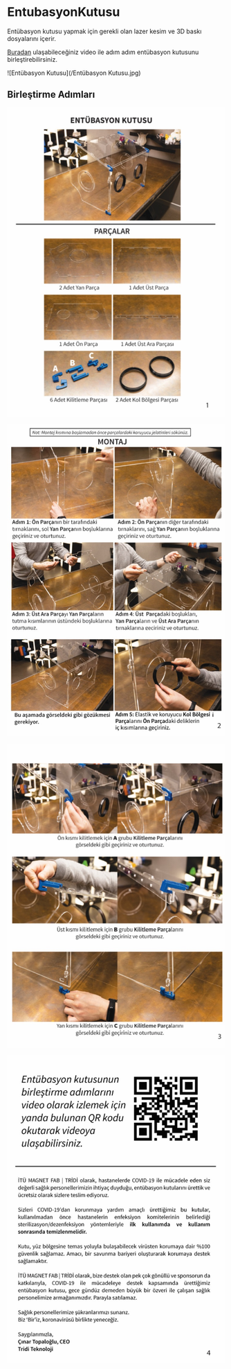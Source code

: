 # EntubasyonKutusu
Entübasyon kutusu yapmak için gerekli olan lazer kesim ve 3D baskı dosyalarını içerir.

[Buradan](https://www.youtube.com/watch?v=W8xZaDajy4w) ulaşabileceğiniz video ile adım adım entübasyon kutusunu birleştirebilirsiniz.

![Entübasyon Kutusu](/Entübasyon Kutusu.jpg)



## Birleştirme Adımları

![sayfa 1](BirlestirmeKitapcigi/sayfa1.jpg)


![sayfa 2](BirlestirmeKitapcigi/sayfa2.jpg)


![sayfa 3](BirlestirmeKitapcigi/sayfa3.jpg)


![sayfa 4](BirlestirmeKitapcigi/sayfa4.jpg)


